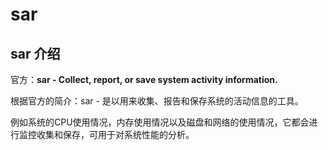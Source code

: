 # sar



## sar 介绍

官方：**sar - Collect, report, or save system activity information.**

根据官方的简介：sar - 是以用来收集、报告和保存系统的活动信息的工具。

例如系统的CPU使用情况，内存使用情况以及磁盘和网络的使用情况，它都会进行监控收集和保存，可用于对系统性能的分析。







